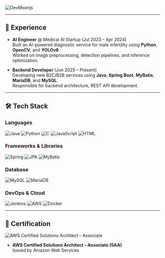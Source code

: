 ![DevMoonjs](https://capsule-render.vercel.app/api?type=wave&color=0:8EC5FC,100:E0C3FC&height=200&section=header&text=DevMoonjs&fontSize=60&fontAlignY=35)

---

## 💼 Experience

- **AI Engineer** @ Medical AI Startup (Jul 2023 – Apr 2024)  
  Built an AI-powered diagnostic service for male infertility using **Python**, **OpenCV**, and **YOLOv8**.  
  Worked on image preprocessing, detection pipelines, and inference optimization.

- **Backend Developer** (Jun 2025 – Present)  
  Developing new B2C/B2B services using **Java**, **Spring Boot**, **MyBatis**, **MariaDB**, and **MySQL**.  
  Responsible for backend architecture, REST API development.

---

## 🛠️ Tech Stack

### Languages  
![Java](https://img.shields.io/badge/Java-007396?style=flat-square&logo=Java&logoColor=white)
![Python](https://img.shields.io/badge/Python-3776AB?style=flat-square&logo=Python&logoColor=white)
![C](https://img.shields.io/badge/C-A8B9CC?style=flat-square&logo=C&logoColor=white)
![JavaScript](https://img.shields.io/badge/JavaScript-F7DF1E?style=flat-square&logo=JavaScript&logoColor=black)
![HTML](https://img.shields.io/badge/HTML-E34F26?style=flat-square&logo=HTML5&logoColor=white)

### Frameworks & Libraries  
![Spring](https://img.shields.io/badge/Spring-6DB33F?style=flat-square&logo=Spring&logoColor=white)
![JPA](https://img.shields.io/badge/JPA-59666C?style=flat-square&logo=Hibernate&logoColor=white)
![MyBatis](https://img.shields.io/badge/MyBatis-000000?style=flat-square)

### Database  
![MySQL](https://img.shields.io/badge/MySQL-4479A1?style=flat-square&logo=MySQL&logoColor=white)
![MariaDB](https://img.shields.io/badge/MariaDB-003545?style=flat-square&logo=MariaDB&logoColor=white)

### DevOps & Cloud  
![Jenkins](https://img.shields.io/badge/Jenkins-D24939?style=flat-square&logo=Jenkins&logoColor=white)
![AWS](https://img.shields.io/badge/AWS-FF9900?style=flat-square&logo=Amazon-AWS&logoColor=white)
![Docker](https://img.shields.io/badge/Docker-2496ED?style=flat-square&logo=Docker&logoColor=white)

---

## 🏅 Certification

![AWS Certified Solutions Architect – Associate](https://img.shields.io/badge/AWS%20Certified-Solutions%20Architect%20Associate-232F3E?style=flat-square&logo=Amazon-AWS&logoColor=white)

- **AWS Certified Solutions Architect – Associate (SAA)**  
  Issued by Amazon Web Services  
